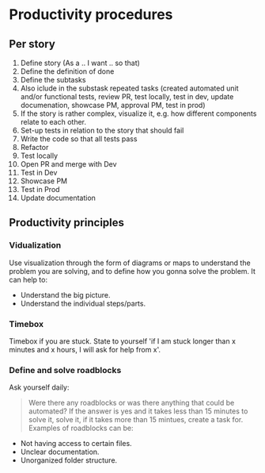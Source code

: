 # Productivity procedures
## Per story
1. Define story (As a .. I want .. so that)
2. Define the definition of done
3. Define the subtasks
4. Also iclude in the substask repeated tasks (created automated unit and/or functional tests, review PR, test locally, test in dev, update documenation, showcase PM, approval PM, test in prod)
5. If the story is rather complex, visualize it, e.g. how different components relate to each other.
6. Set-up tests in relation to the story that should fail
7. Write the code so that all tests pass
8. Refactor
10. Test locally
11. Open PR and merge with Dev
12. Test in Dev
13. Showcase PM
14. Test in Prod
16. Update documentation

## Productivity principles
### Vidualization
Use visualization through the form of diagrams or maps to understand the problem you are solving, and to define how you gonna solve the problem. It can help to:
- Understand the big picture.
- Understand the individual steps/parts.

### Timebox
Timebox if you are stuck. State to yourself 'if I am stuck longer than x minutes and x hours, I will ask for help from x'.

### Define and solve roadblocks
Ask yourself daily:
> Were there any roadblocks or was there anything that could be automated?
If the answer is yes and it takes less than 15 minutes to solve it, solve it, if it takes more than 15 mintues, create a task for. Examples of roadblocks can be:
- Not having access to certain files.
- Unclear documentation.
- Unorganized folder structure. 



